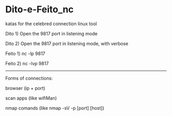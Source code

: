 # Dito-e-Feito_nc
katas for the celebred connection linux tool


Dito 1) Open the 9817 port in listening mode

Dito 2) Open the 9817 port in listening mode, with verbose


Feito 1) nc -lp 9817

Feito 2) nc -lvp 9817



------------------------


Forms of connections:

browser (ip + port)

scan apps (like wifiMan)

nmap comands (like nmap -sV -p [port] [host])


